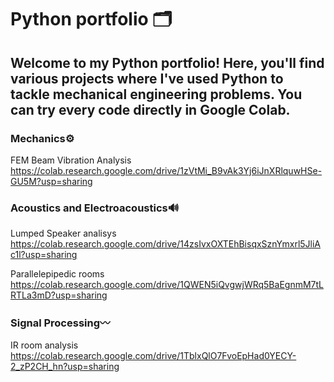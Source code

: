 # Python portfolio 🗂️
## Welcome to my Python portfolio! Here, you'll find various projects where I've used Python to tackle mechanical engineering problems. You can try every code directly in Google Colab.


### Mechanics⚙️
FEM Beam Vibration Analysis
https://colab.research.google.com/drive/1zVtMi_B9vAk3Yj6iJnXRlquwHSe-GU5M?usp=sharing

### Acoustics and Electroacoustics🔊
Lumped Speaker analisys
https://colab.research.google.com/drive/14zsIvxOXTEhBisqxSznYmxrl5JliAc1l?usp=sharing


Parallelepipedic rooms
https://colab.research.google.com/drive/1QWEN5iQvgwjWRq5BaEgnmM7tLRTLa3mD?usp=sharing

### Signal Processing〰️

IR room analysis
https://colab.research.google.com/drive/1TblxQlO7FvoEpHad0YECY-2_zP2CH_hn?usp=sharing
